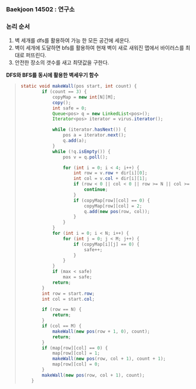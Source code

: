 ### Baekjoon 14502 : 연구소

### 논리 순서

1. 벽 세개를 dfs를 활용하여 가능 한 모든 공간에 세운다.
2. 벽이 세개에 도달하면 bfs를 활용하여 현재 벽이 새로 새워진 맵에서 바이러스를 최대로 퍼뜨린다.
3. 안전한 장소의 갯수를 새고 최댓값을 구한다.



**DFS와 BFS를 동시에 활용한 벽세우기 함수**

> ```java
> static void makeWall(pos start, int count) {
>         if (count == 3) {
>             copyMap = new int[N][M];
>             copy();
>             int safe = 0;
>             Queue<pos> q = new LinkedList<pos>();
>             Iterator<pos> iterator = virus.iterator();
> 
>             while (iterator.hasNext()) {
>                 pos a = iterator.next();
>                 q.add(a);
>             }
>             while (!q.isEmpty()) {
>                 pos v = q.poll();
> 
>                 for (int i = 0; i < 4; i++) {
>                     int row = v.row + dir[i][0];
>                     int col = v.col + dir[i][1];
>                     if (row < 0 || col < 0 || row >= N || col >= M) {
>                         continue;
>                     }
>                     if (copyMap[row][col] == 0) {
>                         copyMap[row][col] = 2;
>                         q.add(new pos(row, col));
>                     }
>                 }
>             }
>             for (int i = 0; i < N; i++) {
>                 for (int j = 0; j < M; j++) {
>                     if (copyMap[i][j] == 0) {
>                         safe++;
>                     }
>                 }
>             }
>             if (max < safe)
>                 max = safe;
>             return;
>         }
>         int row = start.row;
>         int col = start.col;
> 
>         if (row == N) {
>             return;
>         }
>         if (col == M) {
>             makeWall(new pos(row + 1, 0), count);
>             return;
>         }
>         if (map[row][col] == 0) {
>             map[row][col] = 1;
>             makeWall(new pos(row, col + 1), count + 1);
>             map[row][col] = 0;
>         }
>         makeWall(new pos(row, col + 1), count);
>     }
> ```
>
> 
>


